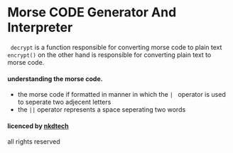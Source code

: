 #  Morse CODE Generator And Interpreter 
 <code> decrypt</code> is a function responsible for converting morse code to plain  text\
 <code>encrypt()</code> on the other hand is responsible for converting plain text to morse code. 

 #### understanding the morse code.
 * the morse code if formatted in manner in which the <code>| </code> operator is used to seperate two adjecent letters
 * the <code>||</code> operator represents a space seperating two words 


 #### licenced by [nkdtech](https://github.com/nkdtech-dev)

 <footer>all rights reserved</footer>
